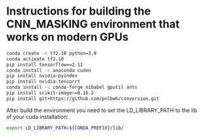 # Instructions for building the CNN_MASKING environment that works on modern GPUs

```bash
conda create -n tf2.10 python=3.9
conda activate tf2.10
pip install tensorflow==2.11
conda install -c anaconda cudnn
pip install nvidia-pyindex
pip install nvidia-tensorrt
conda install -c conda-forge nibabel gputil ants
pip install scikit-image>=0.16.2
pip install git+https://github.com/pnlbwh/conversion.git

```

After build the environment you need to set the LD_LIBRARY_PATH to the lib of your cuda installation:

```bash
export LD_LIBRARY_PATH=${CONDA_PREFIX}/lib/
```
